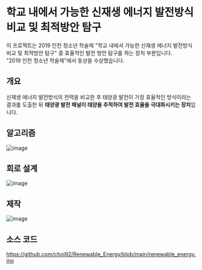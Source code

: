 # 학교 내에서 가능한 신재생 에너지 발전방식 비교 및 최적방안 탐구
이 프로젝트는 2019 인천 청소년 학술제 "학교 내에서 가능한 신재생 에너지 발전방식 비교 및 최적방안 탐구" 중 효율적인 발전 방안 탐구를 하는 장치 부분입니다. <br>
"2019 인천 청소년 학술제"에서 동상을 수상했습니다.

## 개요
신재생 에너지 발전방식의 전력을 비교한 후 태양광 발전이 가장 효율적인 방식이라는 결과를 도출한 뒤 **태양광 발전 패널이 태양을 추적하여 발전 효율을 극대화시키는 장치**입니다.

## 알고리즘
![image](https://user-images.githubusercontent.com/65582244/132743403-85a705ef-b508-41ea-b63e-9f4907d1acc4.png)

## 회로 설계
![image](https://user-images.githubusercontent.com/65582244/132743369-ca95d4d7-bd66-44a9-a6dc-59444f32b48d.png)

## 제작
![image](https://user-images.githubusercontent.com/65582244/132743594-6a1ab6d4-aee7-4827-a052-596a21d1097c.png)

## 소스 코드
https://github.com/choi92/Renewable_Energy/blob/main/renewable_energy.ino

